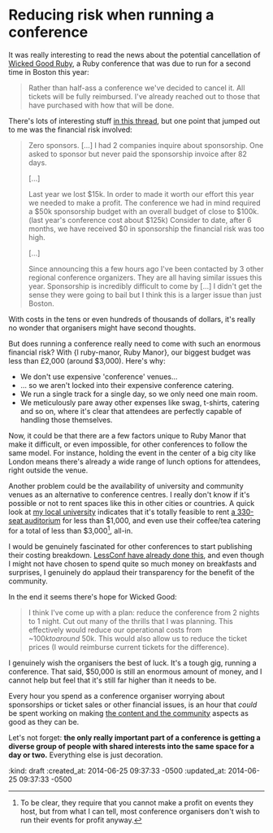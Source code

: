 Reducing risk when running a conference
=======================================

It was really interesting to read the news about the potential cancellation of [Wicked Good Ruby](http://wickedgoodruby.com/), a Ruby conference that was due to run for a second time in Boston this year:

> Rather than half-ass a conference we've decided to cancel it. All tickets will be fully reimbursed. I've already reached out to those that have purchased with how that will be done.

There's lots of interesting stuff [in this thread](https://groups.google.com/forum/#!topic/boston-rubygroup/sVYLQSkDen8), but one point that jumped out to me was the financial risk involved:

> Zero sponsors. [...] I had 2 companies inquire about sponsorship. One asked to sponsor but never paid the sponsorship invoice after 82 days.
>
> [...]
>
> Last year we lost $15k. In order to made it worth our effort this year we needed to make a profit. The conference we had in mind required a $50k sponsorship budget with an overall budget of close to $100k. (last year's conference cost about $125k) Consider to date, after 6 months, we have received $0 in sponsorship the financial risk was too high.
>
> [...]
>
> Since announcing this a few hours ago I've been contacted by 3 other regional conference organizers. They are all having similar issues this year. Sponsorship is incredibly difficult to come by [...] I didn't get the sense they were going to bail but I think this is a larger issue than just Boston.

With costs in the tens or even hundreds of thousands of dollars, it's really no wonder that organisers might have second thoughts.

But does running a conference really need to come with such an enormous financial risk? With {l ruby-manor, Ruby Manor}, our biggest budget was less than £2,000 (around $3,000). Here's why:

* We don't use expensive 'conference' venues...
* ... so we aren't locked into their expensive conference catering.
* We run a single track for a single day, so we only need one main room.
* We meticulously pare away other expenses like swag, t-shirts, catering and so on, where it's clear that attendees are perfectly capable of handling those themselves.

Now, it could be that there are a few factors unique to Ruby Manor that make it difficult, or even impossible, for other conferences to follow the same model. For instance, holding the event in the center of a big city like London means there's already a wide range of lunch options for attendees, right outside the venue.

Another problem could be the availability of university and community venues as an alternative to conference centres. I really don't know if it's possible or not to rent spaces like this in other cities or countries. A quick look at [my local university]() indicates that it's totally feasible to rent [a 330-seat auditorium](https://www.utexas.edu/commons/rooms/commons/bigtexauditorium.php) for less than $1,000, and even use their coffee/tea catering for a total of less than $3,000[^1], all-in.

I would be genuinely fascinated for other conferences to start publishing their costing breakdown. [LessConf have already done this](http://lessconf.lesseverything.com/budget.html), and even though I might not have chosen to spend quite so much money on breakfasts and surprises, I genuinely do applaud their transparency for the benefit of the community.

In the end it seems there's hope for Wicked Good:

> I think I've come up with a plan: reduce the conference from 2 nights to 1 night. Cut out many of the thrills that I was planning. This effectively would reduce our operational costs from ~$100k to around ~$50k. This would also allow us to reduce the ticket prices (I would reimburse current tickets for the difference).

I genuinely wish the organisers the best of luck. It's a tough gig, running a conference. That said, $50,000 is still an enormous amount of money, and I cannot help but feel that it's still far higher than it needs to be.

Every hour you spend as a conference organiser worrying about sponsorships or ticket sales or other financial issues, is an hour that *could* be spent working on making [the content and the community](http://rubymanor.org/#manifesto) aspects as good as they can be.

Let's not forget: __the only really important part of a conference is getting a diverse group of people with shared interests into the same space for a day or two.__ Everything else is just decoration.



[^1]: To be clear, they require that you cannot make a profit on events they host, but from what I can tell, most conference organisers don't wish to run their events for profit anyway.

:kind: draft
:created_at: 2014-06-25 09:37:33 -0500
:updated_at: 2014-06-25 09:37:33 -0500
